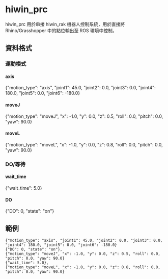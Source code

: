# hiwin_prc

hiwin_prc 用於串接 hiwin_rak 機器人控制系統，用於直接將 Rhino/Grasshopper 中的點位輸出至 ROS 環境中控制。

## 資料格式

### 運動模式

#### axis
{"motion_type": "axis", "joint1": 45.0, "joint2": 0.0, "joint3": 0.0, "joint4": 180.0, "joint5": 0.0, "joint6": -180.0}

#### moveJ
{"motion_type": "moveJ", "x": -1.0, "y": 0.0, "z": 0.5, "roll": 0.0, "pitch": 0.0, "yaw": 90.0}

#### moveL
{"motion_type": "moveL", "x": -1.0, "y": 0.0, "z": 0.8, "roll": 0.0, "pitch": 0.0, "yaw": 90.0}

### DO/等待

#### wait_time
{"wait_time": 5.0}

#### DO
{"DO": 0, "state": "on"}

## 範例
```
{"motion_type": "axis", "joint1": 45.0, "joint2": 0.0, "joint3": 0.0, "joint4": 180.0, "joint5": 0.0, "joint6": -180.0}
{"DO": 0, "state": "on"},
{"motion_type": "moveJ", "x": -1.0, "y": 0.0, "z": 0.5, "roll": 0.0, "pitch": 0.0, "yaw": 90.0}
{"wait_time": 5.0},
{"motion_type": "moveL", "x": -1.0, "y": 0.0, "z": 0.8, "roll": 0.0, "pitch": 0.0, "yaw": 90.0}
```


